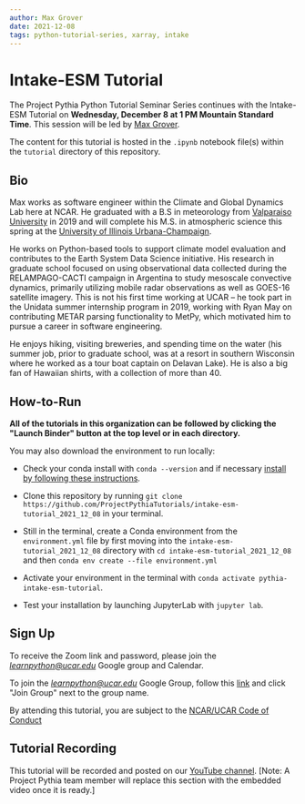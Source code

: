 ```yaml
---
author: Max Grover
date: 2021-12-08
tags: python-tutorial-series, xarray, intake
---
```


# Intake-ESM Tutorial

The Project Pythia Python Tutorial Seminar Series continues with the Intake-ESM Tutorial on **Wednesday, December 8 at 1 PM Mountain Standard Time**. This session will be led by [Max Grover](https://github.com/mgrover1).

The content for this tutorial is hosted in the `.ipynb` notebook file(s) within the `tutorial` directory of this repository.

## Bio

Max works as software engineer within the Climate and Global Dynamics Lab here at NCAR. He graduated with a B.S in meteorology from [Valparaiso University](https://www.valpo.edu/geography-meteorology/) in 2019 and will complete his M.S. in atmospheric science this spring at the [University of Illinois Urbana-Champaign](https://atmos.illinois.edu/).

He works on Python-based tools to support climate model evaluation and contributes to the Earth System Data Science initiative. His research in graduate school focused on using observational data collected during the RELAMPAGO-CACTI campaign in Argentina to study mesoscale convective dynamics, primarily utilizing mobile radar observations as well as GOES-16 satellite imagery. This is not his first time working at UCAR – he took part in the Unidata summer internship program in 2019, working with Ryan May on contributing METAR parsing functionality to MetPy, which motivated him to pursue a career in software engineering.

He enjoys hiking, visiting breweries, and spending time on the water (his summer job, prior to graduate school, was at a resort in southern Wisconsin where he worked as a tour boat captain on Delavan Lake). He is also a big fan of Hawaiian shirts, with a collection of more than 40.

## How-to-Run

**All of the tutorials in this organization can be followed by clicking the "Launch Binder" button at the top level or in each directory.**

You may also download the environment to run locally:

- Check your conda install with `conda --version` and if necessary [install by following these instructions](https://docs.conda.io/en/latest/miniconda.html).

- Clone this repository by running `git clone https://github.com/ProjectPythiaTutorials/intake-esm-tutorial_2021_12_08` in your terminal.

- Still in the terminal, create a Conda environment from the `environment.yml` file by first moving into the `intake-esm-tutorial_2021_12_08` directory with `cd intake-esm-tutorial_2021_12_08` and then `conda env create --file environment.yml`

- Activate your environment in the terminal with `conda activate pythia-intake-esm-tutorial`.

- Test your installation by launching JupyterLab with `jupyter lab`.

## Sign Up

To receive the Zoom link and password, please join the *learnpython@ucar.edu* Google group and Calendar.

To join the *learnpython@ucar.edu* Google Group, follow this [link](https://groups.google.com/a/ucar.edu/g/learnpython/about) and click "Join Group" next to the group name.

By attending this tutorial, you are subject to the [NCAR/UCAR Code of Conduct](https://www.ucar.edu/who-we-are/ethics-integrity/codes-conduct.)

## Tutorial Recording

This tutorial will be recorded and posted on our [YouTube channel](https://www.youtube.com/channel/UCoZPBqJal5uKpO8ZiwzavCw).
[Note: A Project Pythia team member will replace this section with the embedded video once it is ready.]
